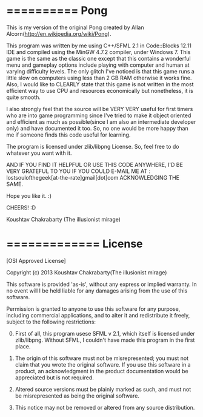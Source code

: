 ==========
   Pong
==========


This is my version of the original Pong created by Allan Alcorn(http://en.wikipedia.org/wiki/Pong).

This program was written by me using C++/SFML 2.1 in Code::Blocks 12.11 IDE and compiled using the MinGW 4.7.2 compiler, under Windows 7. This game is the same as the classic one except that this contains a wonderful menu and gameplay options include playing with computer and human at varying difficulty levels. The only glitch I've noticed is that this game runs a little slow on computers using less than 2 GB RAM otherwise it works fine. Also, I would like to CLEARLY state that this game is not written in the most efficient way to use CPU and resources economically but nonetheless, it is quite smooth.

I also strongly feel that the source will be VERY VERY useful for first timers who are into game programming since I've tried to make it object oriented and efficient as much as possible(since I am also an intermediate developer only) and have documented it too. So, no one would be more happy than me if someone finds this code useful for learning.

The program is licensed under zlib/libpng License. So, feel free to do whatever you want with it.

AND IF YOU FIND IT HELPFUL OR USE THIS CODE ANYWHERE, I'D BE VERY GRATEFUL TO YOU IF YOU COULD E-MAIL ME AT : lostsoulofthegeek[at-the-rate]gmail[dot]com ACKNOWLEDGING THE SAME.

Hope you like it. :)


CHEERS! :D

Koushtav Chakrabarty
(The illusionist mirage)

=============
   License
=============

[OSI Approved License]


Copyright (c) 2013 Koushtav Chakrabarty(The illusionist mirage)

This software is provided 'as-is', without any express or implied warranty. In no event will I be held liable for any damages arising from the use of this software.

Permission is granted to anyone to use this software for any purpose, including commercial applications, and to alter it and redistribute it freely, subject to the following restrictions:

0. First of all, this program usese SFML v 2.1, which itself is licensed under zlib/libpng. Without SFML, I couldn't have made this program in the first place.

1. The origin of this software must not be misrepresented; you must not claim that you wrote the original software. If you use this software in a product, an acknowledgment in the product documentation would be appreciated but is not required.

2. Altered source versions must be plainly marked as such, and must not be misrepresented as being the original software.

3. This notice may not be removed or altered from any source distribution.

